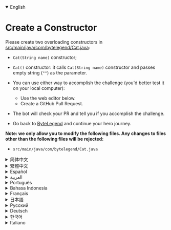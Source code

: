 <details open='true'>
<summary>English</summary>

# Create a Constructor

Please create two overloading constructors in [src/main/java/com/bytelegend/Cat.java](https://github.com/ByteLegendQuest/java-create-overload-constructors/blob/main/src/main/java/com/bytelegend/Cat.java):
- `Cat(String name)` constructor;
- `Cat()` constructor: it calls `Cat(String name)` constructor and passes empty string (`""`) as the parameter.

- You can use either way to accomplish the challenge (you'd better test it on your local computer):
  - Use the web editor below.
  - Create a GitHub Pull Request.
- The bot will check your PR and tell you if you accomplish the challenge.
- Go back to [ByteLegend](https://bytelegend.com) and continue your hero journey.


**Note: we only allow you to modify the following files.
Any changes to files other than the following files will be rejected:**

- `src/main/java/com/bytelegend/Cat.java`
</details>
<details>
<summary>简体中文</summary>

# 创建<ruby>重载<rt>Overload</rt></ruby>的<ruby>构造器<rt>Constructor</rt></ruby>

请在[src/main/java/com/bytelegend/Cat.java](https://github.com/ByteLegendQuest/java-create-overload-constructors/blob/main/src/main/java/com/bytelegend/Cat.java)中创建两个重载的构造器：
- `Cat(String name)`构造器；
- `Cat()`构造器，令其调用`Cat(String name)`构造器并传递空字符串（`""`）作为参数。

- 你可以使用任意一种方法完成挑战（最好先在自己的本地电脑上测试通过）：
  - 使用下面的网页编辑器。
  - 创建一个GitHub Pull Request。
- 机器人将会检查你的回答，告诉你是否通过了挑战。
- 回到[字节传说](https://bytelegend.com)，然后继续你的英雄旅程。


**注意：我们只允许您修改以下文件，任何对其他文件的修改都会被拒绝：**

- `src/main/java/com/bytelegend/Cat.java`
</details>
<details>
<summary>繁體中文</summary>

<h1>創建構造函數</h1><p><a href="https://github.com/ByteLegendQuest/java-create-overload-constructors/blob/main/src/main/java/com/bytelegend/Cat.java" target="_blank">請在 src/main/java/com/bytelegend/Cat.java 中</a>創建兩個重載構造函數：</p><ul><li><p> <code class="notranslate">Cat(String name)</code>構造函數；</p></li><li><p> <code class="notranslate">Cat()</code>構造函數：它調用<code class="notranslate">Cat(String name)</code>構造函數並傳遞空字符串 ( <code class="notranslate">&quot;&quot;</code> ) 作為參數。</p></li><li><p>您可以使用任何一種方式來完成挑戰（最好在本地計算機上進行測試）：</p><ul><li>使用下面的網絡編輯器。</li><li>創建 GitHub 拉取請求。</li></ul></li><li><p>機器人將檢查您的 PR 並告訴您是否完成了挑戰。</p></li><li><p>回到<a href="https://bytelegend.com" target="_blank">ByteLegend</a> ，繼續你的英雄之旅。</p></li></ul><p><strong>注意：我們只允許您修改以下文件。對以下文件以外的文件的任何更改都將被拒絕：</strong></p><ul><li> <code class="notranslate">src/main/java/com/bytelegend/Cat.java</code></li></ul></details>
<details>
<summary>Español</summary>

<h1>Crear un constructor</h1><p> Cree dos constructores de sobrecarga en <a href="https://github.com/ByteLegendQuest/java-create-overload-constructors/blob/main/src/main/java/com/bytelegend/Cat.java" target="_blank">src / main / java / com / bytelegend / Cat.java</a> :</p><ul><li><p> Constructor <code class="notranslate">Cat(String name)</code></p></li><li><p> <code class="notranslate">Cat()</code> : llama al constructor <code class="notranslate">Cat(String name)</code> y pasa una cadena vacía ( <code class="notranslate">&quot;&quot;</code> ) como parámetro.</p></li><li><p> Puede usar cualquiera de las dos formas para lograr el desafío (será mejor que lo pruebe en su computadora local):</p><ul><li> Utilice el editor web a continuación.</li><li> Cree una solicitud de extracción de GitHub.</li></ul></li><li><p> El bot comprobará tus relaciones públicas y te dirá si logras el desafío.</p></li><li><p> Vuelve a <a href="https://bytelegend.com" target="_blank">ByteLegend</a> y continúa tu viaje de héroe.</p></li></ul><p> <strong>Nota: solo le permitimos modificar los siguientes archivos. Se rechazará cualquier cambio en archivos que no sean los siguientes:</strong></p><ul><li> <code class="notranslate">src/main/java/com/bytelegend/Cat.java</code></li></ul></details>
<details>
<summary>العربية</summary>

<h1 style=";text-align:right;direction:rtl">قم بإنشاء منشئ</h1><p style=";text-align:right;direction:rtl"> يُرجى إنشاء مُنشئي التحميل الزائد في <a href="https://github.com/ByteLegendQuest/java-create-overload-constructors/blob/main/src/main/java/com/bytelegend/Cat.java" target="_blank">src / main / java / com / bytelegend / Cat.java</a> :</p><ul style=";text-align:right;direction:rtl"><li style=";text-align:right;direction:rtl"><p style=";text-align:right;direction:rtl"> مُنشئ <code class="notranslate">Cat(String name)</code></p></li><li style=";text-align:right;direction:rtl"><p style=";text-align:right;direction:rtl"> <code class="notranslate">Cat()</code> : يستدعي مُنشئ <code class="notranslate">Cat(String name)</code> ويمرر سلسلة فارغة ( <code class="notranslate">&quot;&quot;</code> ) كمعامل.</p></li><li style=";text-align:right;direction:rtl"><p style=";text-align:right;direction:rtl"> يمكنك استخدام أي من الطريقتين لإنجاز التحدي (من الأفضل اختباره على جهاز الكمبيوتر المحلي الخاص بك):</p><ul style=";text-align:right;direction:rtl"><li style=";text-align:right;direction:rtl"> استخدم محرر الويب أدناه.</li><li style=";text-align:right;direction:rtl"> إنشاء طلب سحب على GitHub.</li></ul></li><li style=";text-align:right;direction:rtl"><p style=";text-align:right;direction:rtl"> سيتحقق الروبوت من العلاقات العامة الخاصة بك ويخبرك إذا أنجزت التحدي.</p></li><li style=";text-align:right;direction:rtl"><p style=";text-align:right;direction:rtl"> ارجع إلى <a href="https://bytelegend.com" target="_blank">ByteLegend وتابع</a> رحلة بطلك.</p></li></ul><p style=";text-align:right;direction:rtl"> <strong>ملاحظة: نسمح لك فقط بتعديل الملفات التالية. سيتم رفض أي تغييرات يتم إجراؤها على الملفات بخلاف الملفات التالية:</strong></p><ul style=";text-align:right;direction:rtl"><li style=";text-align:right;direction:rtl"> <code class="notranslate">src/main/java/com/bytelegend/Cat.java</code></li></ul></details>
<details>
<summary>Português</summary>

<h1>Crie um construtor</h1><p> Crie dois construtores de sobrecarga em <a href="https://github.com/ByteLegendQuest/java-create-overload-constructors/blob/main/src/main/java/com/bytelegend/Cat.java" target="_blank">src / main / java / com / bytelegend / Cat.java</a> :</p><ul><li><p> Construtor <code class="notranslate">Cat(String name)</code></p></li><li><p> <code class="notranslate">Cat()</code> : chama o construtor <code class="notranslate">Cat(String name)</code> e passa a string vazia ( <code class="notranslate">&quot;&quot;</code> ) como parâmetro.</p></li><li><p> Você pode usar qualquer uma das formas para cumprir o desafio (é melhor você testá-lo em seu computador local):</p><ul><li> Use o editor da web abaixo.</li><li> Crie uma solicitação pull do GitHub.</li></ul></li><li><p> O bot verificará seu PR e lhe dirá se você cumpriu o desafio.</p></li><li><p> Volte para <a href="https://bytelegend.com" target="_blank">ByteLegend</a> e continue sua jornada de herói.</p></li></ul><p> <strong>Nota: nós apenas permitimos que você modifique os seguintes arquivos. Quaisquer alterações em arquivos que não sejam os seguintes serão rejeitadas:</strong></p><ul><li> <code class="notranslate">src/main/java/com/bytelegend/Cat.java</code></li></ul></details>
<details>
<summary>Bahasa Indonesia</summary>

<h1>Buat Konstruktor</h1><p> Silakan buat dua konstruktor yang kelebihan beban di <a href="https://github.com/ByteLegendQuest/java-create-overload-constructors/blob/main/src/main/java/com/bytelegend/Cat.java" target="_blank">src/main/Java/com/bytelegend/Cat.java</a> :</p><ul><li><p> Konstruktor <code class="notranslate">Cat(String name)</code></p></li><li><p> <code class="notranslate">Cat()</code> : ia memanggil konstruktor <code class="notranslate">Cat(String name)</code> dan meneruskan string kosong ( <code class="notranslate">&quot;&quot;</code> ) sebagai parameter.</p></li><li><p> Anda dapat menggunakan salah satu cara untuk menyelesaikan tantangan (sebaiknya Anda mengujinya di komputer lokal Anda):</p><ul><li> Gunakan editor web di bawah ini.</li><li> Buat Permintaan Tarik GitHub.</li></ul></li><li><p> Bot akan memeriksa PR Anda dan memberi tahu Anda jika Anda menyelesaikan tantangan.</p></li><li><p> Kembali ke <a href="https://bytelegend.com" target="_blank">ByteLegend</a> dan lanjutkan perjalanan pahlawan Anda.</p></li></ul><p> <strong>Catatan: kami hanya mengizinkan Anda untuk mengubah file berikut. Setiap perubahan pada file selain file berikut akan ditolak:</strong></p><ul><li> <code class="notranslate">src/main/java/com/bytelegend/Cat.java</code></li></ul></details>
<details>
<summary>Français</summary>

<h1>Créer un constructeur</h1><p> Veuillez créer deux constructeurs de surcharge dans <a href="https://github.com/ByteLegendQuest/java-create-overload-constructors/blob/main/src/main/java/com/bytelegend/Cat.java" target="_blank">src/main/java/com/bytelegend/Cat.java</a> :</p><ul><li><p> Constructeur <code class="notranslate">Cat(String name)</code></p></li><li><p> <code class="notranslate">Cat()</code> : il appelle le constructeur <code class="notranslate">Cat(String name)</code> et passe une chaîne vide ( <code class="notranslate">&quot;&quot;</code> ) en tant que paramètre.</p></li><li><p> Vous pouvez utiliser l&#39;une ou l&#39;autre manière pour relever le défi (vous feriez mieux de le tester sur votre ordinateur local) :</p><ul><li> Utilisez l&#39;éditeur Web ci-dessous.</li><li> Créez une demande d&#39;extraction GitHub.</li></ul></li><li><p> Le bot vérifiera votre PR et vous dira si vous réussissez le défi.</p></li><li><p> Retournez à <a href="https://bytelegend.com" target="_blank">ByteLegend</a> et continuez votre voyage de héros.</p></li></ul><p> <strong>Remarque : nous vous permettons uniquement de modifier les fichiers suivants. Toute modification apportée aux fichiers autres que les fichiers suivants sera rejetée :</strong></p><ul><li> <code class="notranslate">src/main/java/com/bytelegend/Cat.java</code></li></ul></details>
<details>
<summary>日本語</summary>

<h1>コンストラクターを作成する</h1><p><a href="https://github.com/ByteLegendQuest/java-create-overload-constructors/blob/main/src/main/java/com/bytelegend/Cat.java" target="_blank">src / main / java / com / bytelegend /Cat.javaに</a>2つのオーバーロードコンストラクタを作成してください。</p><ul><li><p> <code class="notranslate">Cat(String name)</code>コンストラクタ;</p></li><li><p> <code class="notranslate">Cat()</code>コンストラクター： <code class="notranslate">Cat(String name)</code>コンストラクターを呼び出し、パラメーターとして空の文字列（ <code class="notranslate">&quot;&quot;</code></p></li><li><p>どちらの方法でもチャレンジを達成できます（ローカルコンピューターでテストすることをお勧めします）。</p><ul><li>以下のWebエディタを使用してください。</li><li> GitHubプルリクエストを作成します。</li></ul></li><li><p>ボットはPRをチェックし、チャレンジを達成したかどうかを通知します。</p></li><li><p> <a href="https://bytelegend.com" target="_blank">ByteLegendに</a>戻り、ヒーローの旅を続けてください。</p></li></ul><p><strong>注：変更できるのは次のファイルのみです。次のファイル以外のファイルへの変更は拒否されます。</strong></p><ul><li> <code class="notranslate">src/main/java/com/bytelegend/Cat.java</code></li></ul></details>
<details>
<summary>Русский</summary>

<h1>Создать конструктор</h1><p> Создайте два конструктора перегрузки в <a href="https://github.com/ByteLegendQuest/java-create-overload-constructors/blob/main/src/main/java/com/bytelegend/Cat.java" target="_blank">src / main / java / com / bytelegend / Cat.java</a> :</p><ul><li><p> Конструктор <code class="notranslate">Cat(String name)</code></p></li><li><p> <code class="notranslate">Cat()</code> : он вызывает конструктор <code class="notranslate">Cat(String name)</code> и передает пустую строку ( <code class="notranslate">&quot;&quot;</code> ) в качестве параметра.</p></li><li><p> Вы можете использовать любой способ решения задачи (лучше протестируйте его на своем локальном компьютере):</p><ul><li> Воспользуйтесь веб-редактором ниже.</li><li> Создайте запрос на извлечение GitHub.</li></ul></li><li><p> Бот проверит ваш PR и скажет, справитесь ли вы с задачей.</p></li><li><p> Вернитесь в <a href="https://bytelegend.com" target="_blank">ByteLegend</a> и продолжите свой путь героя.</p></li></ul><p> <strong>Примечание: мы разрешаем вам изменять только следующие файлы. Любые изменения в файлах, кроме следующих, будут отклонены:</strong></p><ul><li> <code class="notranslate">src/main/java/com/bytelegend/Cat.java</code></li></ul></details>
<details>
<summary>Deutsch</summary>

<h1>Erstellen Sie einen Konstruktor</h1><p> Bitte erstellen Sie zwei überladende Konstruktoren in <a href="https://github.com/ByteLegendQuest/java-create-overload-constructors/blob/main/src/main/java/com/bytelegend/Cat.java" target="_blank">src/main/java/com/bytelegend/Cat.java</a> :</p><ul><li><p> <code class="notranslate">Cat(String name)</code> -Konstruktor;</p></li><li><p> <code class="notranslate">Cat()</code> Konstruktor: Er ruft den <code class="notranslate">Cat(String name)</code> -Konstruktor auf und übergibt einen leeren String ( <code class="notranslate">&quot;&quot;</code> ) als Parameter.</p></li><li><p> Sie können die Herausforderung auf beide Arten meistern (am besten testen Sie sie auf Ihrem lokalen Computer):</p><ul><li> Verwenden Sie den untenstehenden Web-Editor.</li><li> Erstellen Sie eine GitHub-Pull-Anfrage.</li></ul></li><li><p> Der Bot überprüft Ihre PR und teilt Ihnen mit, ob Sie die Herausforderung meistern.</p></li><li><p> Gehen Sie zurück zu <a href="https://bytelegend.com" target="_blank">ByteLegend</a> und setzen Sie Ihre Heldenreise fort.</p></li></ul><p> <strong>Hinweis: Wir erlauben Ihnen nur, die folgenden Dateien zu ändern. Alle Änderungen an Dateien, die nicht die folgenden Dateien sind, werden abgelehnt:</strong></p><ul><li> <code class="notranslate">src/main/java/com/bytelegend/Cat.java</code></li></ul></details>
<details>
<summary>한국어</summary>

<h1>생성자 생성</h1><p> <a href="https://github.com/ByteLegendQuest/java-create-overload-constructors/blob/main/src/main/java/com/bytelegend/Cat.java" target="_blank">src/main/java/com/bytelegend/Cat.java에</a> 두 개의 오버로딩 생성자를 생성하십시오.</p><ul><li><p> <code class="notranslate">Cat(String name)</code> 생성자;</p></li><li><p> <code class="notranslate">Cat()</code> 생성자: <code class="notranslate">Cat(String name)</code> 생성자를 호출하고 빈 문자열( <code class="notranslate">&quot;&quot;</code> )을 매개변수로 전달합니다.</p></li><li><p> 두 가지 방법 중 하나를 사용하여 도전 과제를 수행할 수 있습니다(로컬 컴퓨터에서 테스트하는 것이 좋습니다).</p><ul><li> 아래 웹 편집기를 사용하십시오.</li><li> GitHub 풀 요청을 만듭니다.</li></ul></li><li><p> 봇은 PR을 확인하고 도전 과제를 달성했는지 알려줍니다.</p></li><li><p> <a href="https://bytelegend.com" target="_blank">ByteLegend로</a> 돌아가 영웅 여정을 계속하세요.</p></li></ul><p> <strong>참고: 다음 파일만 수정할 수 있습니다. 다음 파일 이외의 파일에 대한 모든 변경 사항은 거부됩니다.</strong></p><ul><li> <code class="notranslate">src/main/java/com/bytelegend/Cat.java</code></li></ul></details>
<details>
<summary>Italiano</summary>

<h1>Crea un costruttore</h1><p> Si prega di creare due costruttori di overload in <a href="https://github.com/ByteLegendQuest/java-create-overload-constructors/blob/main/src/main/java/com/bytelegend/Cat.java" target="_blank">src/main/java/com/bytelegend/Cat.java</a> :</p><ul><li><p> Costruttore <code class="notranslate">Cat(String name)</code></p></li><li><p> <code class="notranslate">Cat()</code> : chiama il costruttore <code class="notranslate">Cat(String name)</code> e passa una stringa vuota ( <code class="notranslate">&quot;&quot;</code> ) come parametro.</p></li><li><p> Puoi utilizzare entrambi i modi per completare la sfida (farai meglio a testarlo sul tuo computer locale):</p><ul><li> Usa l&#39;editor web qui sotto.</li><li> Crea una richiesta pull GitHub.</li></ul></li><li><p> Il bot controllerà il tuo PR e ti dirà se hai portato a termine la sfida.</p></li><li><p> Torna su <a href="https://bytelegend.com" target="_blank">ByteLegend</a> e continua il tuo viaggio da eroe.</p></li></ul><p> <strong>Nota: ti permettiamo di modificare solo i seguenti file. Qualsiasi modifica ai file diversi dai seguenti file verrà rifiutata:</strong></p><ul><li> <code class="notranslate">src/main/java/com/bytelegend/Cat.java</code></li></ul></details>